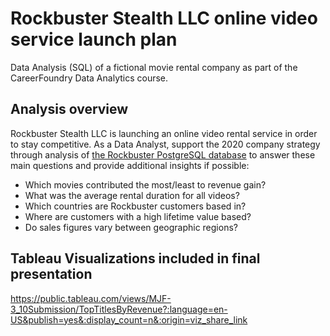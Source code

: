# Rockbuster Stealth LLC online video service launch plan
Data Analysis (SQL) of a fictional movie rental company as part of the CareerFoundry Data Analytics course.

## Analysis overview
Rockbuster Stealth LLC is launching an online video rental service in order to stay competitive.
As a Data Analyst, support the 2020 company strategy through analysis of [the Rockbuster PostgreSQL database](www.postgresqltutorial.com/wp-content/uploads/2019/05/dvdrental.zip)
to answer these main questions and provide additional insights if possible:
- Which movies contributed the most/least to revenue gain?
- What was the average rental duration for all videos?
- Which countries are Rockbuster customers based in?
- Where are customers with a high lifetime value based?
- Do sales figures vary between geographic regions?

## Tableau Visualizations included in final presentation
https://public.tableau.com/views/MJF-3_10Submission/TopTitlesByRevenue?:language=en-US&publish=yes&:display_count=n&:origin=viz_share_link
